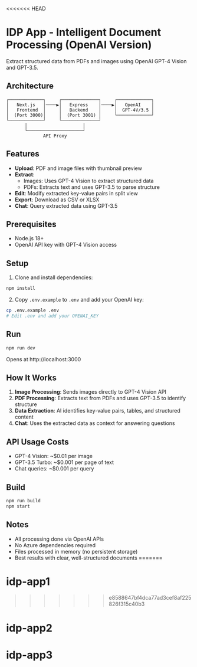 <<<<<<< HEAD
# IDP App - Intelligent Document Processing (OpenAI Version)

Extract structured data from PDFs and images using OpenAI GPT-4 Vision and GPT-3.5.

## Architecture

```
┌─────────────┐     ┌──────────────┐     ┌─────────────┐
│   Next.js   │────▶│   Express    │────▶│   OpenAI    │
│   Frontend  │     │   Backend    │     │  GPT-4V/3.5 │
│  (Port 3000)│     │  (Port 3001) │     └─────────────┘
└─────────────┘     └──────────────┘
       │                     │
       └─────────────────────┘
              API Proxy
```

## Features

- **Upload**: PDF and image files with thumbnail preview
- **Extract**: 
  - Images: Uses GPT-4 Vision to extract structured data
  - PDFs: Extracts text and uses GPT-3.5 to parse structure
- **Edit**: Modify extracted key-value pairs in split view
- **Export**: Download as CSV or XLSX
- **Chat**: Query extracted data using GPT-3.5

## Prerequisites

- Node.js 18+
- OpenAI API key with GPT-4 Vision access

## Setup

1. Clone and install dependencies:
```bash
npm install
```

2. Copy `.env.example` to `.env` and add your OpenAI key:
```bash
cp .env.example .env
# Edit .env and add your OPENAI_KEY
```

## Run

```bash
npm run dev
```

Opens at http://localhost:3000

## How It Works

1. **Image Processing**: Sends images directly to GPT-4 Vision API
2. **PDF Processing**: Extracts text from PDFs and uses GPT-3.5 to identify structure
3. **Data Extraction**: AI identifies key-value pairs, tables, and structured content
4. **Chat**: Uses the extracted data as context for answering questions

## API Usage Costs

- GPT-4 Vision: ~$0.01 per image
- GPT-3.5 Turbo: ~$0.001 per page of text
- Chat queries: ~$0.001 per query

## Build

```bash
npm run build
npm start
```

## Notes

- All processing done via OpenAI APIs
- No Azure dependencies required
- Files processed in memory (no persistent storage)
- Best results with clear, well-structured documents
=======
# idp-app1
>>>>>>> e8588647bf4dca77ad3cef8af225826f315c40b3
# idp-app2
# idp-app3
